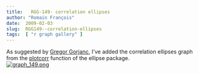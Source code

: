 ```yaml
---
title:   RGG-149- correlation ellipses
author: "Romain François"
date:  2009-02-03
slug:  RGG149--correlation-ellipses
tags:  [ "r graph gallery" ]
---
```

<div class="post-content">As suggested by <a href="http://gregor.gorjanc.googlepages.com/">Gregor Gorjanc</a>, I've added the correlation ellipses graph from the <a href="http://finzi.psych.upenn.edu/R/library/ellipse/html/plotcorr.html">plotcorr</a> function of the ellipse package. 

<a href="http://addictedtor.free.fr/graphiques/RGraphGallery.php?graph=149">
<img src="/public/posts/graphgallery/graph_149_m.jpg" alt="graph_149.png" style="margin: 0 auto; display: block;" title="graph_149.png, fév. 2009"></a>
</div>
